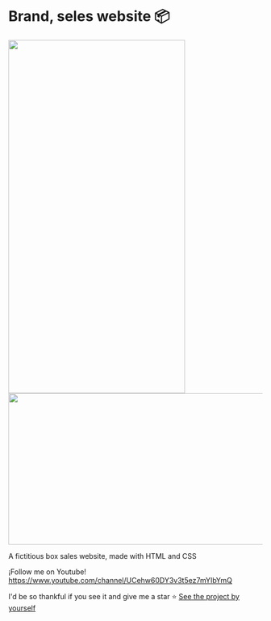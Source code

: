 # Brand, seles website :package:

<img src="https://i.imgur.com/L9Z0eiN.png" width="350px" height="700px" /><img src="https://live.staticflickr.com/65535/50788874437_0add746c0f_h.jpg" width="580px" height="300px" />

A fictitious box sales website, made with HTML and CSS

¡Follow me on Youtube! https://www.youtube.com/channel/UCehw60DY3v3t5ez7mYIbYmQ

I'd be so thankful if you see it and give me a star ⭐ [See the project by yourself](https://who-is-beto.github.io/Pagina-de-ventas/)
